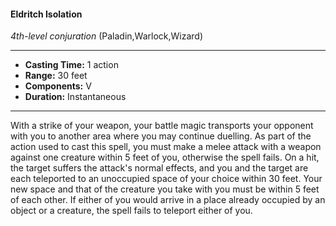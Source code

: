 #### Eldritch Isolation
*4th-level conjuration* (Paladin,Warlock,Wizard)
___
- **Casting Time:** 1 action
- **Range:** 30 feet
- **Components:** V
- **Duration:** Instantaneous
---
With a strike of your weapon, your battle magic
transports your opponent with you to another area
where you may continue duelling. As part of the
action used to cast this spell, you must make a
melee attack with a weapon against one creature
within 5 feet of you, otherwise the spell fails.
On a hit, the target suffers the attack's normal
effects, and you and the target are each teleported
to an unoccupied space of your choice within 30
feet. Your new space and that of the creature you
take with you must be within 5 feet of each other. If
either of you would arrive in a place already occupied by an object or a creature, the spell fails to
teleport either of you.
